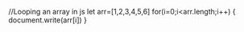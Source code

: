 //Looping an array in js
let arr=[1,2,3,4,5,6]
for(i=0;i<arr.length;i++)
{
document.write(arr[i])
}
